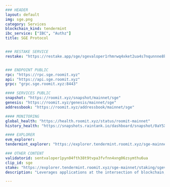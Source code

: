 ```yaml
---
### HEADER
layout: default
img: sge.png
category: Services
blockchain_kind: tendermint
ibc_service: ["IBC", "Authz"]
title: SGE Protocol


### RESTAKE SERVICE
restake: "https://restake.app/sge/sgevaloper1rhmrwq4xket2ua4s7nqunnne8kzfz4w34082zv"


### ENDPOINT PUBLIC
rpc: "https://rpc.sge.roomit.xyz"
api: "https://api.sge.roomit.xyz"
grpc: "grpc.sge.roomit.xyz:8443"

#### SERVICES PUBLIC
snapshot: "https://roomit.xyz/snapshot/mainnet/sge"
genesis: "https://roomit.xyz/genesis/mainnet/sge"
addressbook: "https://roomit.xyz/addressbook/mainnet/sge"

#### MONITORING
global_health: "https://health.roomit.xyz/status/roomit-mainnet"
history_health: "https://snapshots.raintank.io/dashboard/snapshot/0aY5X30x5fT7GQq1qJOFfHj5ELmjyQ4g"

#### EXPLORER
evm_explorer:
tendermint_explorer: "https://explorer.tendermint.roomit.xyz/sge-mainnet/staking/sgevaloper1rhmrwq4xket2ua4s7nqunnne8kzfz4w34082zv"

### OTHER CONTENT
validatorid: sentvaloper1pyn04fth38t9tvpa3fvfnn4xng06zsymthu6ua
clip_id: sge
stake: "https://explorer.tendermint.roomit.xyz/sge-mainnet/staking/sgevaloper1rhmrwq4xket2ua4s7nqunnne8kzfz4w34082zv"
description: "Leverages applications at the intersection of blockchain, sports, gaming and entertainment that are pioneering novel ways of engaging users with a UX, value proposition and utility never before seen in the space"

---
```

